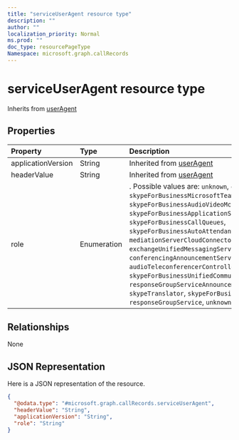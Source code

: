 ```yaml
---
title: "serviceUserAgent resource type"
description: ""
author: ""
localization_priority: Normal
ms.prod: ""
doc_type: resourcePageType
Namespace: microsoft.graph.callRecords
---
```



# serviceUserAgent resource type




Inherits from [userAgent](../resources/userAgent.md)

## Properties
|Property|Type|Description|
|:---|:---|:---|
|applicationVersion|String| Inherited from [userAgent](../resources/callRecords-userAgent.md)|
|headerValue|String| Inherited from [userAgent](../resources/callRecords-userAgent.md)|
|role|Enumeration|. Possible values are: `unknown`, `customBot`, `skypeForBusinessMicrosoftTeamsGateway`, `skypeForBusinessAudioVideoMcu`, `skypeForBusinessApplicationSharingMcu`, `skypeForBusinessCallQueues`, `skypeForBusinessAutoAttendant`, `mediationServer`, `mediationServerCloudConnectorEdition`, `exchangeUnifiedMessagingService`, `mediaController`, `conferencingAnnouncementService`, `conferencingAttendant`, `audioTeleconferencerController`, `skypeForBusinessUnifiedCommunicationApplicationPlatform`, `responseGroupServiceAnnouncementService`, `gateway`, `skypeTranslator`, `skypeForBusinessAttendant`, `responseGroupService`, `unknownFutureValue`.|

## Relationships
None

## JSON Representation
Here is a JSON representation of the resource.
<!-- {
  "blockType": "resource",
  "@odata.type": "microsoft.graph.callRecords.serviceUserAgent"
}
-->
``` json
{
  "@odata.type": "#microsoft.graph.callRecords.serviceUserAgent",
  "headerValue": "String",
  "applicationVersion": "String",
  "role": "String"
}
```

